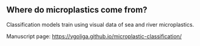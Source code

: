 ## Where do microplastics come from?

Classification models train using visual data of sea and river microplastics.

Manuscript page: <https://vgoliga.github.io/microplastic-classification/>